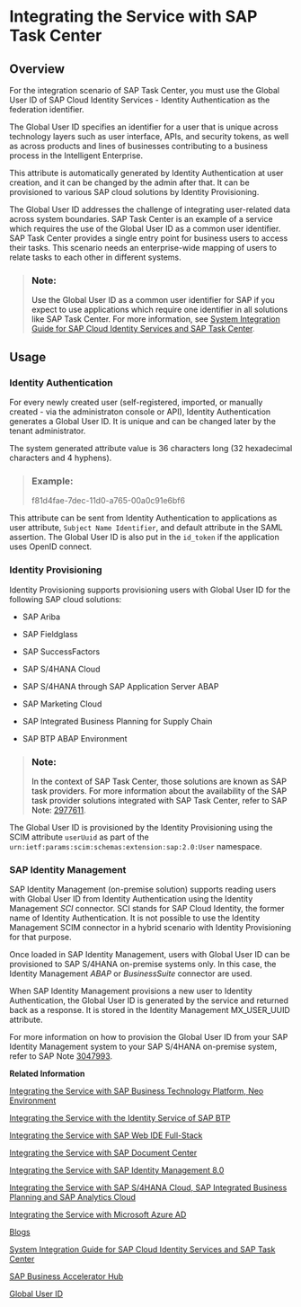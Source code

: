 <!-- loioab5e90ebb2914be9aa145494df048a32 -->

# Integrating the Service with SAP Task Center



<a name="loioab5e90ebb2914be9aa145494df048a32__section_unp_r3n_wqb"/>

## Overview

For the integration scenario of SAP Task Center, you must use the Global User ID of SAP Cloud Identity Services - Identity Authentication as the federation identifier.

The Global User ID specifies an identifier for a user that is unique across technology layers such as user interface, APIs, and security tokens, as well as across products and lines of businesses contributing to a business process in the Intelligent Enterprise.

This attribute is automatically generated by Identity Authentication at user creation, and it can be changed by the admin after that. It can be provisioned to various SAP cloud solutions by Identity Provisioning.

The Global User ID addresses the challenge of integrating user-related data across system boundaries. SAP Task Center is an example of a service which requires the use of the Global User ID as a common user identifier. SAP Task Center provides a single entry point for business users to access their tasks. This scenario needs an enterprise-wide mapping of users to relate tasks to each other in different systems.

> ### Note:  
> Use the Global User ID as a common user identifier for SAP if you expect to use applications which require one identifier in all solutions like SAP Task Center. For more information, see [System Integration Guide for SAP Cloud Identity Services and SAP Task Center](https://help.sap.com/viewer/b95c3d5bab324a3a8409eee5267a5b75/Cloud/en-US/27947dfb325047018603446439050a6b.html).



<a name="loioab5e90ebb2914be9aa145494df048a32__section_rfm_53n_wqb"/>

## Usage



### Identity Authentication

For every newly created user \(self-registered, imported, or manually created - via the administraton console or API\), Identity Authentication generates a Global User ID. It is unique and can be changed later by the tenant administrator.

The system generated attribute value is 36 characters long \(32 hexadecimal characters and 4 hyphens\).

> ### Example:  
> f81d4fae-7dec-11d0-a765-00a0c91e6bf6

This attribute can be sent from Identity Authentication to applications as user attribute, `Subject Name Identifier`, and default attribute in the SAML assertion. The Global User ID is also put in the `id_token` if the application uses OpenID connect.



### Identity Provisioning

Identity Provisioning supports provisioning users with Global User ID for the following SAP cloud solutions:

-   SAP Ariba

-   SAP Fieldglass

-   SAP SuccessFactors

-   SAP S/4HANA Cloud

-   SAP S/4HANA through SAP Application Server ABAP

-   SAP Marketing Cloud

-   SAP Integrated Business Planning for Supply Chain

-   SAP BTP ABAP Environment


> ### Note:  
> In the context of SAP Task Center, those solutions are known as SAP task providers. For more information about the availability of the SAP task provider solutions integrated with SAP Task Center, refer to SAP Note: [2977611](https://launchpad.support.sap.com/#/notes/2977611).

The Global User ID is provisioned by the Identity Provisioning using the SCIM attribute `userUuid` as part of the `urn:ietf:params:scim:schemas:extension:sap:2.0:User` namespace.



### SAP Identity Management

SAP Identity Management \(on-premise solution\) supports reading users with Global User ID from Identity Authentication using the Identity Management *SCI* connector. SCI stands for SAP Cloud Identity, the former name of Identity Authentication. It is not possible to use the Identity Management SCIM connector in a hybrid scenario with Identity Provisioning for that purpose.

Once loaded in SAP Identity Management, users with Global User ID can be provisioned to SAP S/4HANA on-premise systems only. In this case, the Identity Management *ABAP* or *BusinessSuite* connector are used.

When SAP Identity Management provisions a new user to Identity Authentication, the Global User ID is generated by the service and returned back as a response. It is stored in the Identity Management MX\_USER\_UUID attribute.

For more information on how to provision the Global User ID from your SAP Identity Management system to your SAP S/4HANA on-premise system, refer to SAP Note [3047993](https://launchpad.support.sap.com/#/notes/3047993).

**Related Information**  


[Integrating the Service with SAP Business Technology Platform, Neo Environment](integrating-the-service-with-sap-business-technology-platform-neo-environment-fe84459.md#loiofe84459e688c43698591d3b9e1aac828 "SAP BTP acts as a service provider, and Identity Authentication acts as an identity provider in this setup.")

[Integrating the Service with the Identity Service of SAP BTP](integrating-the-service-with-the-identity-service-of-sap-btp-d5cd80c.md "The Identity service of SAP BTP enables you to delegate authentication to the Identity Authentication service. The Identity service automates the creation of OpenID Connect (OIDC) applications for the Identity Authentication service for each application the Identity service registers.")

[Integrating the Service with SAP Web IDE Full-Stack](integrating-the-service-with-sap-web-ide-full-stack-313f545.md#loio313f5456f3ab41ca925d555cda748f39 "You can use Identity Authentication as identity provider for SAP Web IDE Full-Stack.")

[Integrating the Service with SAP Document Center](integrating-the-service-with-sap-document-center-397683c.md#loio397683cff69d44c5bb2b38c76714c6ca "You can use Identity Authentication as identity provider for SAP Document Center.")

[Integrating the Service with SAP Identity Management 8.0](integrating-the-service-with-sap-identity-management-8-0-f44f931.md "")

[Integrating the Service with SAP S/4HANA Cloud, SAP Integrated Business Planning and SAP Analytics Cloud](integrating-the-service-with-sap-s-4hana-cloud-sap-integrated-business-planning-and-sap-a-dd61aea.md "This integration document aims to provide information about single sign-on (SSO) options for SAP S/4HANA Cloud or SAP Integrated Business Planning and SAP Analytics Cloud, that use Identity Authentication as an authenticating or proxy identity provider.")

[Integrating the Service with Microsoft Azure AD](integrating-the-service-with-microsoft-azure-ad-626b173.md "")

[Blogs](blogs-a89ca3e.md "Links to blogs and documents about integration scenarios with Identity Authentication.")

[System Integration Guide for SAP Cloud Identity Services and SAP Task Center](https://help.sap.com/viewer/b95c3d5bab324a3a8409eee5267a5b75/Cloud/en-US/27947dfb325047018603446439050a6b.html)

[SAP Business Accelerator Hub](https://cloudintegration.int.sap.eu2.hana.ondemand.com/package/SCPIdentityServices/rest)

[Global User ID](https://help.sap.com/viewer/b4c9306d80a3471aa0ae48511e725b43/8.0/en-US/dffae27f5d744a12a216d2b6e09fc55d.html)

